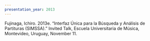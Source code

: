 ```yaml
---
presentation_year: 2013
---
```

Fujinaga, Ichiro. 2013e. “Interfaz Única para la Búsqueda y Análisis de Partituras (SIMSSA).” Invited Talk, Escuela Universitaria de Música, Montevideo, Uruguay, November 11.
